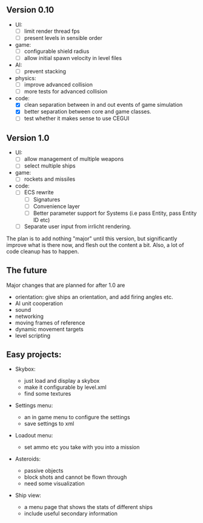 ## Version 0.10
  * UI:
    - [ ] limit render thread fps
    - [ ] present levels in sensible order
  * game:
    - [ ] configurable shield radius
    - [ ] allow initial spawn velocity in level files
  * AI:
    - [ ] prevent stacking
  * physics:
    - [ ] improve advanced collision
    - [ ] more tests for advanced collision
  * code:
    - [x] clean separation between in and out events 
            of game simulation
    - [x] better separation between core and game classes.
    - [ ] test whether it makes sense to use CEGUI
    
## Version 1.0
  * UI:
    - [ ] allow management of multiple weapons
    - [ ] select multiple ships
  * game:
    - [ ] rockets and missiles 
  * code:
    - [ ] ECS rewrite
      + [ ] Signatures
      + [ ] Convenience layer
      + [ ] Better parameter support for Systems (i.e 
         pass Entity, pass Entity ID etc)
    - [ ] Separate user input from irrlicht rendering.

The plan is to add nothing "major" until this version, 
but significantly improve what is there now, and flesh out 
the content a bit. Also, a lot of code cleanup has to happen.

## The future
Major changes that are planned for after 1.0 are
 * orientation: give ships an orientation, and add firing 
    angles etc.
 * AI unit cooperation 
 * sound
 * networking
 * moving frames of reference
 * dynamic movement targets
 * level scripting


## Easy projects:
* Skybox:
  - just load and display a skybox
  - make it configurable by level.xml
  - find some textures

* Settings menu:
  - an in game menu to configure the settings
  - save settings to xml  

* Loadout menu:
  - set ammo etc you take with you into a mission
  
* Asteroids:
  - passive objects
  - block shots and cannot be flown through
  - need some visualization

* Ship view:
  - a menu page that shows the stats of different ships
  - include useful secondary information

